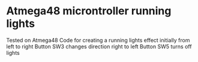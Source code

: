 # Atmega48 microntroller running lights

Tested on Atmega48
Code for creating a running lights effect initially from left to right
Button SW3 changes direction right to left
Button SW5 turns off lights
